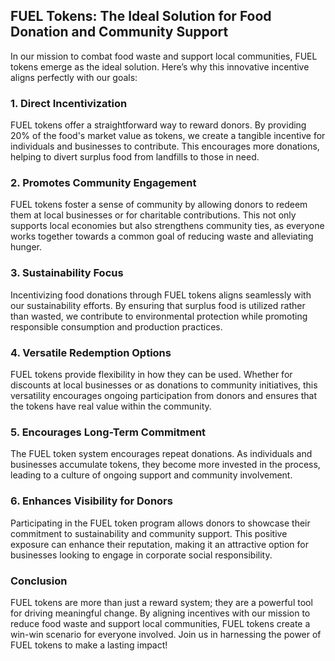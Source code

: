 ## FUEL Tokens: The Ideal Solution for Food Donation and Community Support

In our mission to combat food waste and support local communities, FUEL tokens emerge as the ideal solution. Here’s why this innovative incentive aligns perfectly with our goals:

### 1. **Direct Incentivization**

FUEL tokens offer a straightforward way to reward donors. By providing 20% of the food's market value as tokens, we create a tangible incentive for individuals and businesses to contribute. This encourages more donations, helping to divert surplus food from landfills to those in need.

### 2. **Promotes Community Engagement**

FUEL tokens foster a sense of community by allowing donors to redeem them at local businesses or for charitable contributions. This not only supports local economies but also strengthens community ties, as everyone works together towards a common goal of reducing waste and alleviating hunger.

### 3. **Sustainability Focus**

Incentivizing food donations through FUEL tokens aligns seamlessly with our sustainability efforts. By ensuring that surplus food is utilized rather than wasted, we contribute to environmental protection while promoting responsible consumption and production practices.

### 4. **Versatile Redemption Options**

FUEL tokens provide flexibility in how they can be used. Whether for discounts at local businesses or as donations to community initiatives, this versatility encourages ongoing participation from donors and ensures that the tokens have real value within the community.

### 5. **Encourages Long-Term Commitment**

The FUEL token system encourages repeat donations. As individuals and businesses accumulate tokens, they become more invested in the process, leading to a culture of ongoing support and community involvement.

### 6. **Enhances Visibility for Donors**

Participating in the FUEL token program allows donors to showcase their commitment to sustainability and community support. This positive exposure can enhance their reputation, making it an attractive option for businesses looking to engage in corporate social responsibility.

### Conclusion

FUEL tokens are more than just a reward system; they are a powerful tool for driving meaningful change. By aligning incentives with our mission to reduce food waste and support local communities, FUEL tokens create a win-win scenario for everyone involved. Join us in harnessing the power of FUEL tokens to make a lasting impact!